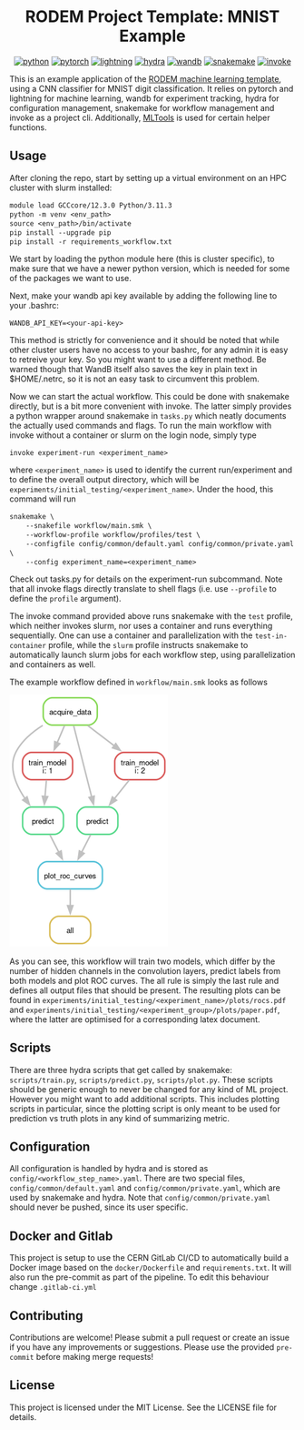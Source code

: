<div align="center">

# RODEM Project Template: MNIST Example

[![python](https://img.shields.io/badge/-Python_3.11-3776AB?logo=python&logoColor=white)](https://www.python.org/)
[![pytorch](https://img.shields.io/badge/-PyTorch_2.1-EE4C2C?logo=pytorch&logoColor=white)](https://pytorch.org/)
[![lightning](https://img.shields.io/badge/-Lightning_2.1-792EE5?logo=lightning&logoColor=white)](https://lightning.ai/)
[![hydra](https://img.shields.io/badge/-Hydra_1.3-89b8cd&logoColor=white)](https://hydra.cc/)
[![wandb](https://img.shields.io/badge/-WandB_0.16-orange?logo=weightsandbiases&logoColor=white)](https://wandb.ai)
[![snakemake](https://img.shields.io/badge/-Snakemake_7.32.4-039475)](https://snakemake.readthedocs.io/)
[![invoke](https://img.shields.io/badge/-Invoke_2.2.0-yellow)](https://www.pyinvoke.org/)
</div>

This is an example application of the
[RODEM machine learning template](https://gitlab.cern.ch/rodem/projects/projecttemplate/), using a CNN
classifier for MNIST digit classification.
It relies on pytorch and lightning for machine learning, wandb for experiment
tracking, hydra for configuration management, snakemake for workflow management
and invoke as a project cli.
Additionally, [MLTools](https://gitlab.cern.ch/mleigh/mltools/) is used for certain helper functions.

## Usage

After cloning the repo, start by setting up a virtual environment on an HPC
cluster with slurm installed:
```
module load GCCcore/12.3.0 Python/3.11.3
python -m venv <env_path>
source <env_path>/bin/activate
pip install --upgrade pip
pip install -r requirements_workflow.txt
```
We start by loading the python module here (this is cluster specific), to make sure that we have a
newer python version, which is needed for some of the packages we want to use.

Next, make your wandb api key available by adding the following line to your .bashrc:
```
WANDB_API_KEY=<your-api-key>
```
This method is strictly for convenience and it should be noted that while other cluster users have
no access to your bashrc, for any admin it is easy to retreive your key.
So you might want to use a different method.
Be warned though that WandB itself also saves the key in plain text in $HOME/.netrc, so it is not
an easy task to circumvent this problem.

Now we can start the actual workflow.
This could be done with snakemake directly, but is a bit more convenient with invoke.
The latter simply provides a python wrapper around snakemake in `tasks.py` which neatly
documents the actually used commands and flags.
To run the main workflow with invoke without a container or slurm on the login node, simply type
```
invoke experiment-run <experiment_name>
```
where `<experiment_name>` is used to identify the current run/experiment and to define
the overall output directory, which will be `experiments/initial_testing/<experiment_name>`.
Under the hood, this command will run
```
snakemake \
    --snakefile workflow/main.smk \
    --workflow-profile workflow/profiles/test \
    --configfile config/common/default.yaml config/common/private.yaml \
    --config experiment_name=<experiment_name>
```
Check out tasks.py for details on the experiment-run subcommand. Note that all
invoke flags directly translate to shell flags (i.e. use `--profile` to define the
`profile` argument).

The invoke command provided above runs snakemake with the `test` profile, which
neither invokes slurm, nor uses a container and runs everything sequentially.
One can use a container and parallelization with the `test-in-container`
profile, while the `slurm` profile instructs snakemake to automatically launch slurm
jobs for each workflow step, using parallelization and containers as well.

The example workflow defined in `workflow/main.smk` looks as follows

![DAG](dag.png)

As you can see, this workflow will train two models, which differ by the number of hidden channels
in the convolution layers, predict labels from both models and plot ROC curves.
The all rule is simply the last rule and defines all output files that should be present.
The resulting plots can be found in `experiments/initial_testing/<experiment_name>/plots/rocs.pdf`
and `experiments/initial_testing/<experiment_group>/plots/paper.pdf`, where the
latter are optimised for a corresponding latex document.

## Scripts

There are three hydra scripts that get called by snakemake: `scripts/train.py`, `scripts/predict.py`, `scripts/plot.py`.
These scripts should be generic enough to never be changed for any kind of ML project.
However you might want to add additional scripts. This includes plotting scripts in particular, since the plotting
script is only meant to be used for prediction vs truth plots in any kind of
summarizing metric.

## Configuration

All configuration is handled by hydra and is stored as `config/<workflow_step_name>.yaml`.
There are two special files, `config/common/default.yaml` and `config/common/private.yaml`, which are
used by snakemake and hydra.
Note that `config/common/private.yaml` should never be pushed, since its user specific.

## Docker and Gitlab

This project is setup to use the CERN GitLab CI/CD to automatically build a Docker image based
on the `docker/Dockerfile` and `requirements.txt`.
It will also run the pre-commit as part of the pipeline.
To edit this behaviour change `.gitlab-ci.yml`

## Contributing

Contributions are welcome! Please submit a pull request or create an issue if you have any improvements or suggestions.
Please use the provided `pre-commit` before making merge requests!

## License

This project is licensed under the MIT License. See the LICENSE file for details.
